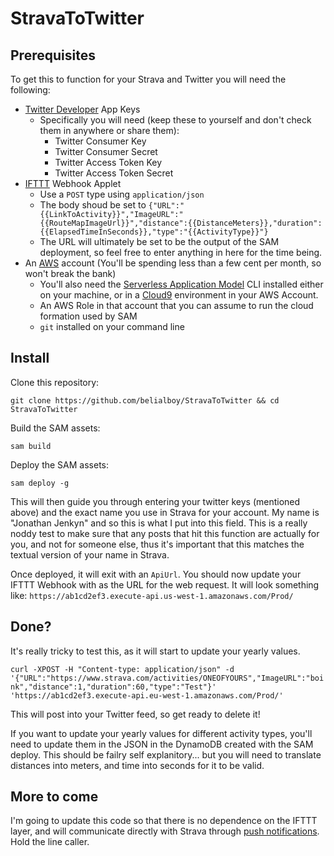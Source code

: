 # StravaToTwitter

## Prerequisites

To get this to function for your Strava and Twitter you will need the following:
* [Twitter Developer](https://developer.twitter.com/en/portal/dashboard) App Keys 
    * Specifically you will need (keep these to yourself and don't check them in anywhere or share them):
        * Twitter Consumer Key
        * Twitter Consumer Secret
        * Twitter Access Token Key
        * Twitter Access Token Secret
* [IFTTT](https://ifttt.com/applets/) Webhook Applet
    * Use a `POST` type using `application/json`
    * The body shoud be set to ```{"URL":"{{LinkToActivity}}","ImageURL":"{{RouteMapImageUrl}}","distance":{{DistanceMeters}},"duration":{{ElapsedTimeInSeconds}},"type":"{{ActivityType}}"}```
    * The URL will ultimately be set to be the output of the SAM deployment, so feel free to enter anything in here for the time being.
* An [AWS](https://aws.amazon.com/) account (You'll be spending less than a few cent per month, so won't break the bank)
    * You'll also need the [Serverless Application Model](https://aws.amazon.com/serverless/sam/) CLI installed either on your machine, or in a [Cloud9](https://aws.amazon.com/cloud9/) environment in your AWS Account.
    * An AWS Role in that account that you can assume to run the cloud formation used by SAM
    * `git` installed on your command line

## Install

Clone this repository:

`git clone https://github.com/belialboy/StravaToTwitter && cd StravaToTwitter`

Build the SAM assets:

`sam build`

Deploy the SAM assets:

`sam deploy -g`

This will then guide you through entering your twitter keys (mentioned above) and the exact name you use in Strava for your account. My name is "Jonathan Jenkyn" and so this is what I put into this field. This is a really noddy test to make sure that any posts that hit this function are actually for you, and not for someone else, thus it's important that this matches the textual version of your name in Strava.

Once deployed, it will exit with an `ApiUrl`. You should now update your IFTTT Webhook with as the URL for the web request. It will look something like: `https://ab1cd2ef3.execute-api.us-west-1.amazonaws.com/Prod/`

## Done?

It's really tricky to test this, as it will start to update your yearly values.

```curl -XPOST -H "Content-type: application/json" -d '{"URL":"https://www.strava.com/activities/ONEOFYOURS","ImageURL":"boink","distance":1,"duration":60,"type":"Test"}' 'https://ab1cd2ef3.execute-api.eu-west-1.amazonaws.com/Prod/'```

This will post into your Twitter feed, so get ready to delete it!

If you want to update your yearly values for different activity types, you'll need to update them in the JSON in the DynamoDB created with the SAM deploy. This should be failry self explanitory... but you will need to translate distances into meters, and time into seconds for it to be valid.

## More to come

I'm going to update this code so that there is no dependence on the IFTTT layer, and will communicate directly with Strava through [push notifications](https://developers.strava.com/docs/webhooks/). Hold the line caller.